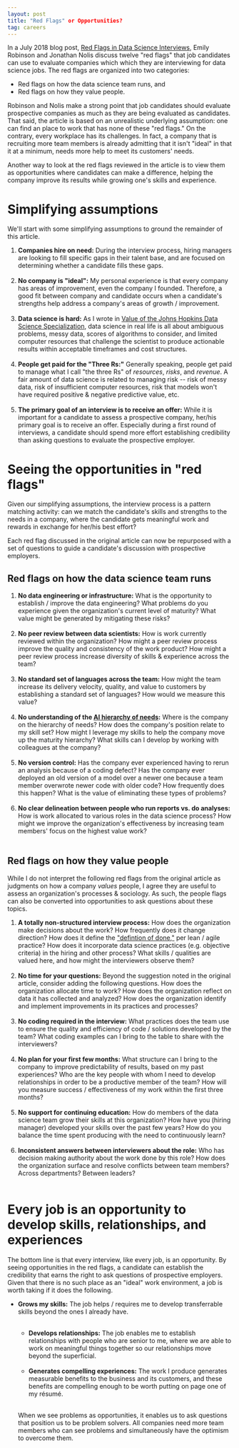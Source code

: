 ```yaml
---
layout: post
title: "Red Flags" or Opportunities?  
tag: careers
---
```



In a July 2018 blog post, [Red Flags in Data Science Interviews](http://bit.ly/2MLRXDO), Emily Robinson and Jonathan Nolis discuss twelve "red flags" that job candidates can use to evaluate companies which which they are interviewing for data science jobs. The red flags are organized into two categories:
  
* Red flags on how the data science team runs, and
* Red flags on how they value people.

Robinson and Nolis make a strong point that job candidates should evaluate prospective companies as much as they are being evaluated as candidates. That said, the article is based on an unrealistic underlying assumption: one can find an place to work that has none of these "red flags." On the contrary, every workplace has its challenges. In fact, a company that is recruiting more team members is already admitting that it isn't "ideal" in that it at a minimum, needs more help to meet its customers' needs.

Another way to look at the red flags reviewed in the article is to view them as opportunities where candidates can make a difference, helping the company improve its results while growing one's skills and experience.

# Simplifying assumptions

We'll start with some simplifying assumptions to ground the remainder of this article.

1. **Companies hire on need:** During the interview process, hiring managers are looking to fill specific gaps in their talent base, and are focused on determining whether a candidate fills these gaps. <br><br>
  2. **No company is "ideal":** My personal experience is that every company has areas of improvement, even the company I founded. Therefore, a good fit between company and candidate occurs when a candidate's strengths help address a company's areas of growth / improvement. <br><br>
  3. **Data science is hard:** As I wrote in [Value of the Johns Hopkins Data Science Specialization](http://bit.ly/2j3EcCn), data science in real life is all about ambiguous problems, messy data, scores of algorithms to consider, and limited computer resources that challenge the scientist to produce actionable results within acceptable timeframes and cost structures. <br><br>
  4. **People get paid for the "Three Rs:"** Generally speaking, people get paid to manage what I call "the three Rs" of *resources*, *risks*, and *revenue*. A fair amount of data science is related to managing risk -- risk of messy data, risk of insufficient computer resources, risk that models won't have required positive & negative predictive value, etc.<br><br>
5. **The primary goal of an interview is to receive an offer:** While it is important for a candidate to assess a prospective company, her/his primary goal is to receive an offer. Especially during a first round of interviews, a candidate should spend more effort establishing credibility than asking questions to evaluate the prospective employer.

# Seeing the opportunities in "red flags"

Given our simplifying assumptions, the interview process is a pattern matching activity: can we match the candidate's skills and strengths to the needs in a company, where the candidate gets meaningful work and rewards in exchange for her/his best effort?
  
  Each red flag discussed in the original article can now be repurposed with a set of questions to guide a candidate's discussion with prospective employers.

## Red flags on how the data science team runs

1. **No data engineering or infrastructure:** What is the opportunity to establish / improve the data engineering? What problems do you experience given the organization's current level of maturity? What value might be generated by mitigating these risks? <br><br>
  2. **No peer review between data scientists:** How is work currently reviewed within the organization? How might a peer review process improve the quality and consistency of the work product? How might a peer review process increase diversity of skills & experience across the team? <br><br>
  3. **No standard set of languages across the team:** How might the team increase its delivery velocity, quality, and value to customers by establishing a standard set of languages? How would we measure this value? <br><br>
  4. **No understanding of the [AI hierarchy of needs](http://bit.ly/2KMQsof):** Where is the company on the hierarchy of needs? How does the company's position relate to my skill set? How might I leverage my skills to help the company move up the maturity hierarchy? What skills can I develop by working with colleagues at the company? <br><br>
5. **No version control:** Has the company ever experienced having to rerun an analysis because of a coding defect? Has the company ever deployed an old version of a model over a newer one because a team member overwrote newer code with older code? How frequently does this happen? What is the value of eliminating these types of problems?<br><br>
6. **No clear delineation between people who run reports vs. do analyses:** How is work allocated to various roles in the data science process? How might we improve the organization's effectiveness by increasing team members' focus on the highest value work?  <br><br>

## Red flags on how they value people

While I do not interpret the following red flags from the original article as judgments on how a company *values* people, I agree they are useful to assess an organization's processes & sociology. As such, the people flags can also be converted into opportunities to ask questions about these topics.

1. **A totally non-structured interview process:** How does the organization make decisions about the work? How frequently does it change direction? How does it define the ["defintion of done,"](https://bit.ly/2UdGl37) per lean / agile practice? How does it incorporate data science practices (e.g. objective criteria) in the hiring and other process? What skills / qualities are valued here, and how might the interviewers observe them?<br><br>
  2. **No time for your questions:** Beyond the suggestion noted in the original article, consider adding the following questions. How does the organization allocate time to work? How does the organization reflect on data it has collected and analyzed? How does the organization identify and implement improvements in its practices and processes?<br><br>
  3. **No coding required in the interview:** What practices does the team use to ensure the quality and efficiency of code / solutions developed by the team? What coding examples can I bring to the table to share with the interviewers?<br><br>
  4. **No plan for your first few months:** What structure can I bring to the company to improve predictability of results, based on my past experiences? Who are the key people with whom I need to develop relationships in order to be a productive member of the team? How will you measure success / effectiveness of my work within the first three months? <br><br>
  5. **No support for continuing education:** How do members of the data science team grow their skills at this organization? How have you (hiring manager) developed your skills over the past few years? How do you balance the time spent producing with the need to continuously learn? <br><br>
  6. **Inconsistent answers between interviewers about the role:** Who has decision making authority about the work done by this role? How does the organization surface and resolve conflicts between team members? Across departments? Between leaders? <br><br>  
  
  # Every job is an opportunity to develop skills, relationships, and experiences
  
  The bottom line is that every interview, like every job, is an opportunity. By seeing opportunities in the red flags, a candidate can establish the credibility that earns the right to ask questions of prospective employers. Given that there is no such place as an "ideal" work environment, a job is worth taking if it does the following.

* **Grows my skills:** The job helps / requires me to develop transferrable skills beyond the ones I already have.<br><br>
  * **Develops relationships:** The job enables me to establish relationships with people who are senior to me, where we are able to work on meaningful things together so our relationships move beyond the superficial.<br><br>
  * **Generates compelling experiences:** The work I produce generates measurable benefits to the business and its customers, and these benefits are compelling enough to be worth putting on page one of my résumé.<br><br>
  
  When we see problems as opportunities, it enables us to ask questions that position us to be problem solvers. All companies need more team members who can see problems and simultaneously have the optimism to overcome them.